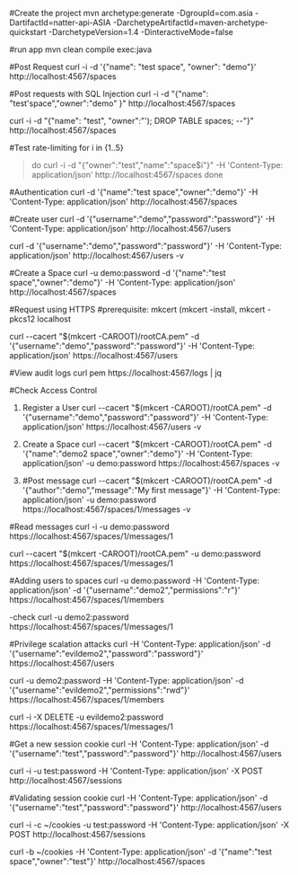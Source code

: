 
#Create the project
mvn archetype:generate -DgroupId=com.asia -DartifactId=natter-api-ASIA -DarchetypeArtifactId=maven-archetype-quickstart -DarchetypeVersion=1.4 -DinteractiveMode=false

#run app
mvn clean compile exec:java

#Post Request
curl -i -d '{"name": "test space", "owner": "demo"}' http://localhost:4567/spaces

#Post requests with SQL Injection
curl -i -d "{\"name\": \"test'space\",\"owner\":\"demo\" }" http://localhost:4567/spaces

curl -i -d "{\"name\": \"test\", \"owner\":\"'); DROP TABLE spaces; --\"}" http://localhost:4567/spaces 

#Test rate-limiting
for i in {1..5}
> do
curl -i -d "{\"owner\":\"test\",\"name\":\"space$i\"}" -H 'Content-Type: application/json' http://localhost:4567/spaces
> done

#Authentication
curl -d '{"name":"test space","owner":"demo"}' -H 'Content-Type: application/json' http://localhost:4567/spaces

#Create user
curl -d '{"username":"demo","password":"password"}' -H 'Content-Type: application/json' http://localhost:4567/users

curl -d '{"username":"demo","password":"password"}' -H 'Content-Type: application/json' http://localhost:4567/users -v

#Create a Space
curl -u demo:password -d '{"name":"test space","owner":"demo"}' -H 'Content-Type: application/json' http://localhost:4567/spaces


#Request using HTTPS
#prerequisite: mkcert (mkcert -install, mkcert -pkcs12 localhost

curl --cacert "$(mkcert -CAROOT)/rootCA.pem" -d '{"username":"demo","password":"password"}' -H 'Content-Type: application/json' https://localhost:4567/users

#View audit logs
curl pem https://localhost:4567/logs | jq

#Check Access Control
1. Register a User
curl --cacert "$(mkcert -CAROOT)/rootCA.pem" -d '{"username":"demo","password":"password"}' -H 'Content-Type: application/json' https://localhost:4567/users -v

2. Create a Space
curl --cacert "$(mkcert -CAROOT)/rootCA.pem" -d '{"name":"demo2 space","owner":"demo"}' -H 'Content-Type: application/json' -u demo:password https://localhost:4567/spaces -v

3. #Post message
curl --cacert "$(mkcert -CAROOT)/rootCA.pem" -d '{"author":"demo","message":"My first message"}' -H 'Content-Type: application/json' -u demo:password https://localhost:4567/spaces/1/messages -v

#Read messages
curl -i -u demo:password https://localhost:4567/spaces/1/messages/1

curl --cacert "$(mkcert -CAROOT)/rootCA.pem" -u demo:password https://localhost:4567/spaces/1/messages/1

#Adding users to spaces
curl -u demo:password -H 'Content-Type: application/json' -d '{"username":"demo2","permissions":"r"}' https://localhost:4567/spaces/1/members

-check
curl -u demo2:password https://localhost:4567/spaces/1/messages/1


#Privilege scalation attacks
curl  -H 'Content-Type: application/json' -d '{"username":"evildemo2","password":"password"}' https://localhost:4567/users

curl -u demo2:password -H 'Content-Type: application/json' -d '{"username":"evildemo2","permissions":"rwd"}' https://localhost:4567/spaces/1/members

curl -i -X DELETE -u evildemo2:password https://localhost:4567/spaces/1/messages/1

#Get a new session cookie
curl -H 'Content-Type: application/json' -d '{"username":"test","password":"password"}' http://localhost:4567/users

curl -i -u test:password -H 'Content-Type: application/json' -X POST http://localhost:4567/sessions

#Validating session cookie
curl -H 'Content-Type: application/json' -d '{"username":"test","password":"password"}' http://localhost:4567/users

 curl -i -c ~/cookies -u test:password -H 'Content-Type: application/json' -X POST http://localhost:4567/sessions

curl -b ~/cookies -H 'Content-Type: application/json' -d '{"name":"test space","owner":"test"}' http://localhost:4567/spaces




